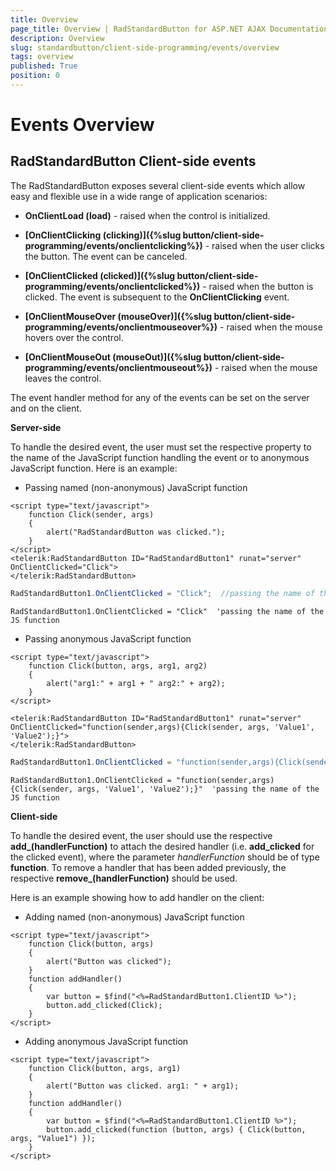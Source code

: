 ```yaml
---
title: Overview
page_title: Overview | RadStandardButton for ASP.NET AJAX Documentation
description: Overview
slug: standardbutton/client-side-programming/events/overview
tags: overview
published: True
position: 0
---
```


# Events Overview

## RadStandardButton Client-side events

The RadStandardButton exposes several client-side events which allow easy and flexible use in a wide range of application scenarios:

* **OnClientLoad (load)** - raised when the control is initialized.

* **[OnClientClicking (clicking)]({%slug button/client-side-programming/events/onclientclicking%})** - raised when the user clicks the button. The event can be canceled.

* **[OnClientClicked (clicked)]({%slug button/client-side-programming/events/onclientclicked%})** - raised when the button is clicked. The event is subsequent to the **OnClientClicking** event.

* **[OnClientMouseOver (mouseOver)]({%slug button/client-side-programming/events/onclientmouseover%})** - raised when the mouse hovers over the control.

* **[OnClientMouseOut (mouseOut)]({%slug button/client-side-programming/events/onclientmouseout%})** - raised when the mouse leaves the control.

The event handler method for any of the events can be set on the server and on the client.

**Server-side**

To handle the desired event, the user must set the respective property to the name of the JavaScript function handling the event or to anonymous JavaScript function. Here is an example:

* Passing named (non-anonymous) JavaScript function

````ASP.NET
<script type="text/javascript">
	function Click(sender, args)
	{
		alert("RadStandardButton was clicked.");
	}
</script>
<telerik:RadStandardButton ID="RadStandardButton1" runat="server" OnClientClicked="Click">
</telerik:RadStandardButton>
````

````C#
RadStandardButton1.OnClientClicked = "Click";  //passing the name of the JS function
````
````VB
RadStandardButton1.OnClientClicked = "Click"  'passing the name of the JS function
````


* Passing anonymous JavaScript function

````ASP.NET
<script type="text/javascript">
	function Click(button, args, arg1, arg2)
	{
		alert("arg1:" + arg1 + " arg2:" + arg2);
	}
</script>

<telerik:RadStandardButton ID="RadStandardButton1" runat="server" OnClientClicked="function(sender,args){Click(sender, args, 'Value1', 'Value2');}">
</telerik:RadStandardButton>
````

````C#
RadStandardButton1.OnClientClicked = "function(sender,args){Click(sender, args, 'Value1', 'Value2');}"; //passing the name of the JS function
````
````VB
RadStandardButton1.OnClientClicked = "function(sender,args){Click(sender, args, 'Value1', 'Value2');}"  'passing the name of the JS function
````

**Client-side**

To handle the desired event, the user should use the respective **add_<eventName>(handlerFunction)** to attach the desired handler (i.e. **add_clicked** for the clicked event), where the parameter *handlerFunction* should be of type **function**. To remove a handler that has been added previously, the respective **remove_<eventName>(handlerFunction)** should be used.

Here is an example showing how to add handler on the client:

* Adding named (non-anonymous) JavaScript function

````ASP.NET
<script type="text/javascript">
	function Click(button, args)
	{
		alert("Button was clicked");
	}
	function addHandler()
	{
		var button = $find("<%=RadStandardButton1.ClientID %>");
		button.add_clicked(Click);
	}
</script>
````

* Adding anonymous JavaScript function

````ASP.NET
<script type="text/javascript">
	function Click(button, args, arg1)
	{
		alert("Button was clicked. arg1: " + arg1);
	}
	function addHandler()
	{
		var button = $find("<%=RadStandardButton1.ClientID %>");
		button.add_clicked(function (button, args) { Click(button, args, "Value1") });
	}
</script>
````


